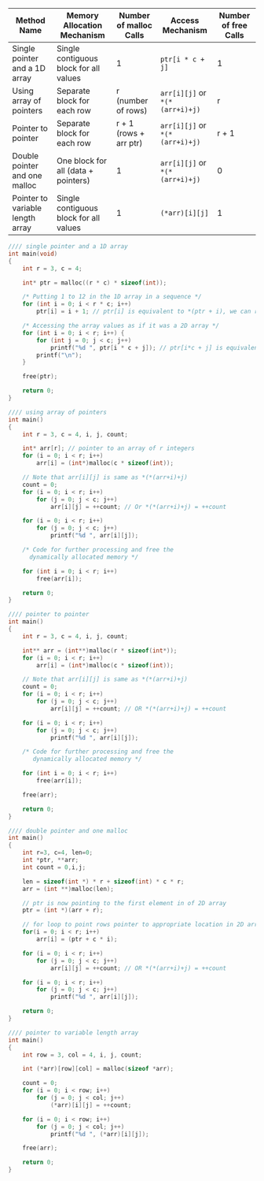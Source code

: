 | Method Name                          | Memory Allocation Mechanism             | Number of malloc Calls   | Access Mechanism                            | Number of free Calls |
|-------------------------------------|-----------------------------------------|--------------------------|---------------------------------------------|----------------------|
| Single pointer and a 1D array       | Single contiguous block for all values  | 1                        | `ptr[i * c + j]`                            | 1                    |
| Using array of pointers             | Separate block for each row             | r (number of rows)       | `arr[i][j]` or `*(*(arr+i)+j)`              | r                    |
| Pointer to pointer                  | Separate block for each row             | r + 1 (rows + arr ptr)   | `arr[i][j]` or `*(*(arr+i)+j)`              | r + 1                |
| Double pointer and one malloc       | One block for all (data + pointers)     | 1                        | `arr[i][j]` or `*(*(arr+i)+j)`              | 0                    |
| Pointer to variable length array    | Single contiguous block for all values  | 1                        | `(*arr)[i][j]`                              | 1                    |


```c
//// single pointer and a 1D array
int main(void)
{
    int r = 3, c = 4;

    int* ptr = malloc((r * c) * sizeof(int));

    /* Putting 1 to 12 in the 1D array in a sequence */
    for (int i = 0; i < r * c; i++)
        ptr[i] = i + 1; // ptr[i] is equivalent to *(ptr + i), we can rewrite this as *(ptr + i) = i + 1

    /* Accessing the array values as if it was a 2D array */
    for (int i = 0; i < r; i++) {
        for (int j = 0; j < c; j++)
            printf("%d ", ptr[i * c + j]); // ptr[i*c + j] is equivalent to *(ptr + i*c + j)
        printf("\n");
    }

    free(ptr);

    return 0;
}
```

```c
//// using array of pointers
int main()
{
    int r = 3, c = 4, i, j, count;

    int* arr[r]; // pointer to an array of r integers
    for (i = 0; i < r; i++)
        arr[i] = (int*)malloc(c * sizeof(int));

    // Note that arr[i][j] is same as *(*(arr+i)+j)
    count = 0;
    for (i = 0; i < r; i++)
        for (j = 0; j < c; j++)
            arr[i][j] = ++count; // Or *(*(arr+i)+j) = ++count

    for (i = 0; i < r; i++)
        for (j = 0; j < c; j++)
            printf("%d ", arr[i][j]);

    /* Code for further processing and free the
      dynamically allocated memory */

    for (int i = 0; i < r; i++)
        free(arr[i]);

    return 0;
}
```

```c
//// pointer to pointer
int main()
{
    int r = 3, c = 4, i, j, count;

    int** arr = (int**)malloc(r * sizeof(int*));
    for (i = 0; i < r; i++)
        arr[i] = (int*)malloc(c * sizeof(int));

    // Note that arr[i][j] is same as *(*(arr+i)+j)
    count = 0;
    for (i = 0; i < r; i++)
        for (j = 0; j < c; j++)
            arr[i][j] = ++count; // OR *(*(arr+i)+j) = ++count

    for (i = 0; i < r; i++)
        for (j = 0; j < c; j++)
            printf("%d ", arr[i][j]);

    /* Code for further processing and free the
       dynamically allocated memory */

    for (int i = 0; i < r; i++)
        free(arr[i]);

    free(arr);

    return 0;
}
```

```c
//// double pointer and one malloc
int main()
{
    int r=3, c=4, len=0;
    int *ptr, **arr;
    int count = 0,i,j;

    len = sizeof(int *) * r + sizeof(int) * c * r;
    arr = (int **)malloc(len);

    // ptr is now pointing to the first element in of 2D array
    ptr = (int *)(arr + r);

    // for loop to point rows pointer to appropriate location in 2D array
    for(i = 0; i < r; i++)
        arr[i] = (ptr + c * i);

    for (i = 0; i < r; i++)
        for (j = 0; j < c; j++)
            arr[i][j] = ++count; // OR *(*(arr+i)+j) = ++count

    for (i = 0; i < r; i++)
        for (j = 0; j < c; j++)
            printf("%d ", arr[i][j]);

    return 0;
}
```

```c
//// pointer to variable length array
int main()
{
    int row = 3, col = 4, i, j, count;

    int (*arr)[row][col] = malloc(sizeof *arr);

    count = 0;
    for (i = 0; i < row; i++)
        for (j = 0; j < col; j++)
            (*arr)[i][j] = ++count;

    for (i = 0; i < row; i++)
        for (j = 0; j < col; j++)
            printf("%d ", (*arr)[i][j]);

    free(arr);

    return 0;
}
```